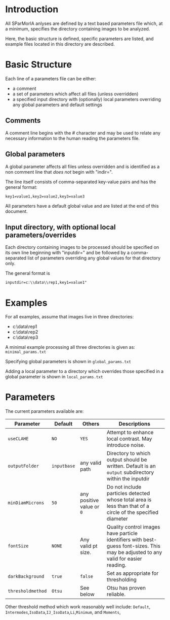 # Introduction
All SParMorIA anlyses are defined by a text based parameters file which, at a 
minimum, specifies the directory containing images to be analyzed.

Here, the basic structure is defined, specific parameters are listed, and 
example files located in this directory are described.

# Basic Structure
Each line of a parameters file can be either:

* a comment
* a set of parameters which affect all files (unless overridden)
* a specified input directory with (optionally) local parameters overriding 
  any global parameters and default settings

## Comments
A comment line begins with the # character and may be used to relate any 
necessary information to the human reading the parameters file.

## Global parameters
A global parameter affects all files unless overridden and is identified
as a non comment line that *does not* begin with "indir=".

The line itself consists of comma-separated key-value pairs and has the
general format:

```key1=value1,key2=value2,key3=value3```

All parameters have a default global value and are listed at the end of this
document.

## Input directory, with optional local parameters/overrides
Each directory containing images to be processed should be specified on its
own line beginning with "inputdir=" and be followed by a comma-separated 
list of parameters overriding any global values for that directory only.


The general format is

```inputdir=c:\\data\\rep1,key1=value1"```

# Examples
For all examples, assume that images live in three directories:

* c:\\data\\rep1
*  c:\\data\\rep2
* c:\\data\\rep3

A minimal example processing all three directories is given as:
```minimal_params.txt```

Specifying global parameters is shown in 
```global_params.txt```

Adding a local parameter to a directory which overrides those specified in a
global parameter is shown in 
```local_params.txt```

# Parameters
The current parameters available are:

| Parameter | Default | Others | Descriptions |
| --- | --- | --- | --- |
| ```useCLAHE``` | ```NO``` | ```YES``` | Attempt to enhance local contrast. May introduce noise. |
| ```outputFolder``` | ```inputbase``` | any valid path | Directory to which output should be written. Default is an ```output``` subdirectory within the inputdir |
| ```minDiamMicrons``` | ```50``` | any positive value or ```0``` | Do not include particles detected whose total area is less than that of a circle of the specified diameter |
| ```fontSize``` | ```NONE``` | Any valid pt size. |Quality control images have particle identifiers with best-guess font-sizes. This may be adjusted to any valid for easier reading. |
| ```darkBackground``` | ```true``` | ```false``` | Set as appropriate for thresholding |
| ```thresholdmethod``` | ```Otsu``` | See below | Otsu has proven reliable. |

Other threshold method which work reasonably well include: ```Default```,
    ```Intermodes```,```IsoData```,```IJ_IsoData```,```Li```,```Minimum```, 
       and ```Moments```,

